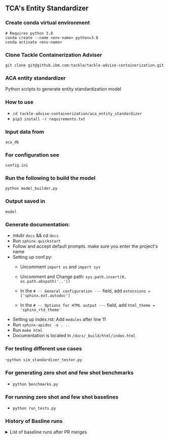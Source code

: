 ## TCA's Entity Standardizer


### Create conda virtual environment
	# Requires python 3.8
	conda create --name <env-name> python=3.8
	conda activate <env-name>
### Clone Tackle Containerization Adviser 
	git clone git@github.ibm.com:tackle/tackle-advise-containerization.git

### ACA entity standardizer

Python scripts to generate entity standardization model

### How to use

- ``cd tackle-advise-containerization/aca_entity_standardizer``
- ``pip3 install -r requirements.txt``


### Input data from
 ``aca_db`` 
 
### For configuration see 
 ``config.ini``
### Run the following to build the model
 ``python model_builder.py``
### Output saved in 
  ``model``

### Generate documentation:
- mkdir  ``docs`` && cd  ``docs``
- Run  ``sphinx-quickstart ``
- Follow  and accept default prompts. make sure you enter the project's name
- Setting up conf.py:
	* Uncomment ``import os`` and  ``import sys``
	* Uncomment and Change path: ``sys.path.insert(0, os.path.abspath('..'))``
    
    * In the ``# -- General configuration ---`` field, add ``extensions = ['sphinx.ext.autodoc']``
    
    * In the ``# -- Options for HTML output ---`` field,  add ``html_theme = 'sphinx_rtd_theme'``
 - Setting up index.rst:
 	Add ``modules``  after line 11
- Run  ``sphinx-apidoc -o . ..``
- Run  ``make html``
- Documentation is located in ``/docs/_build/html/index.html``

### For testing different use cases
-``python sim_standardizer_tester.py``

### For generating zero shot and few shot benchmarks
- ``python benchmarks.py``

### For running zero shot and few shot baselines
- ``python run_tests.py``

### History of Basline runs
<details>
  <summary>List of baseline runs after PR merges</summary>
  
  ## PR [#68](https://github.com/konveyor/tackle-container-advisor/pull/68)
	 Entities: 447 entities have qids.
     Mentions: 6285 collected, 163 no external link, 384 no qid, 0 empty, 634 duplicates, 629 conflicts.
     Samples:  4110 train, 2175 test.
	 
	 |Method|top-1|top-3|top-5|top-10|top-inf(count)|
     |------|-----|-----|-----|------|--------------|
     |WD api|0.39 |0.53 |0.59 |0.61  |0.68 (1470)   |
     |TFIDF |0.00 |0.00 |0.00 |0.00  |0.00 (1)      |

</details>
  


	
